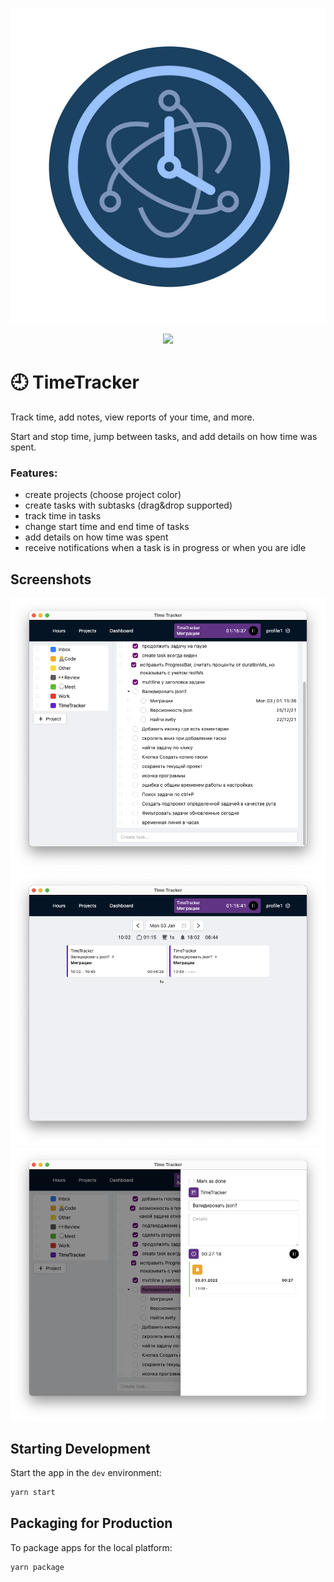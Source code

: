 <p align="center">
  <img src="https://github.com/Yadro/time-tracker/blob/41786ef0484da6809e39fa47e17474806c0d47b2/assets/icons/512x512.png" />
</p>
<p align="center">
  <img src="https://wakatime.com/badge/user/6a4a8cef-48cb-4dec-ad67-3a1ad1e01f61/project/b200ce19-1cb9-410e-96f0-afc28a3d428c.svg" />
</p>

# 🕘 TimeTracker
Track time, add notes, view reports of your time, and more.

Start and stop time, jump between tasks, and add details on how time was spent.

### Features:

- create projects (choose project color)
- create tasks with subtasks (drag&drop supported)
- track time in tasks
- change start time and end time of tasks
- add details on how time was spent
- receive notifications when a task is in progress or when you are idle

## Screenshots
<img src="https://github.com/Yadro/time-tracker/blob/41786ef0484da6809e39fa47e17474806c0d47b2/.github/tt-projects.png" />
<img src="https://github.com/Yadro/time-tracker/blob/41786ef0484da6809e39fa47e17474806c0d47b2/.github/tt-hours.png" />
<img src="https://github.com/Yadro/time-tracker/blob/1e8861dbebddb0230e09812c8e41813143aee0fa/.github/tt-edit-project.png" />


## Starting Development

Start the app in the `dev` environment:

```bash
yarn start
```

## Packaging for Production

To package apps for the local platform:

```bash
yarn package
```
